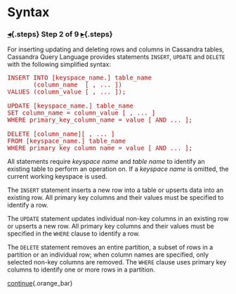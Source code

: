 <div class="top">

# Syntax
### [◂](command:katapod.loadPage?step1){.steps} Step 2 of 9 [▸](command:katapod.loadPage?step3){.steps}
</div>

For inserting updating and deleting rows and columns in Cassandra tables, Cassandra Query Language 
provides statements `INSERT`, `UPDATE` and `DELETE` with the following simplified syntax:

<pre style="color: #a31516">
INSERT INTO [keyspace_name.] table_name 
       (column_name  [ , ... ]) 
VALUES (column_value [ , ... ]);

UPDATE [keyspace_name.] table_name
SET column_name = column_value [ , ... ] 
WHERE primary_key_column_name = value [ AND ... ];

DELETE [column_name][ , ... ]
FROM [keyspace_name.] table_name 
WHERE primary_key_column_name = value [ AND ... ];
</pre>

All statements require *keyspace name* and *table name* to identify an existing table to 
perform an operation on. If a *keyspace name* is omitted, the current working keyspace is used.

The `INSERT` statement inserts a new row into a table or upserts data into an existing row. 
All primary key columns and their values must be 
specified to identify a row.

The `UPDATE` statement updates individual non-key columns in an existing row or upserts a new row. All 
primary key columns and their values must be 
specified in the `WHERE` clause to identify a row.

The `DELETE` statement removes an entire partition, a subset of rows in a partition or an individual row; 
when column names are specified, only selected non-key columns are removed. 
The `WHERE` clause uses primary key columns to identify one or more rows in a partition.

[continue](command:katapod.loadPage?step3){.orange_bar}